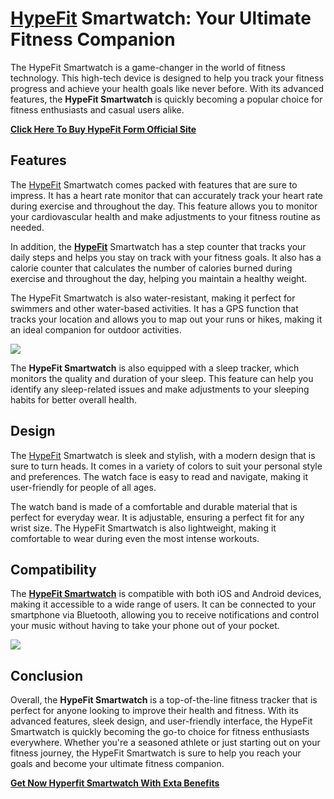 [HypeFit](https://lookerstudio.google.com/reporting/f124c071-9882-4e14-ad5e-97f5802f46c3/page/M7bND) Smartwatch: Your Ultimate Fitness Companion
================================================================================================================================================

The HypeFit Smartwatch is a game-changer in the world of fitness technology. This high-tech device is designed to help you track your fitness progress and achieve your health goals like never before. With its advanced features, the **HypeFit Smartwatch** is quickly becoming a popular choice for fitness enthusiasts and casual users alike.

**[Click Here To Buy HypeFit Form Official Site](https://www.glitco.com/get-hypefit)**

Features
--------

The [HypeFit](https://hypefit-smartwatch.blogspot.com/2023/04/hypefit-smartwatch-bluetooth-calling.html) Smartwatch comes packed with features that are sure to impress. It has a heart rate monitor that can accurately track your heart rate during exercise and throughout the day. This feature allows you to monitor your cardiovascular health and make adjustments to your fitness routine as needed.

In addition, the **[HypeFit](https://www.npmjs.com/package/hypefit-smartwatch)** Smartwatch has a step counter that tracks your daily steps and helps you stay on track with your fitness goals. It also has a calorie counter that calculates the number of calories burned during exercise and throughout the day, helping you maintain a healthy weight.

The HypeFit Smartwatch is also water-resistant, making it perfect for swimmers and other water-based activities. It has a GPS function that tracks your location and allows you to map out your runs or hikes, making it an ideal companion for outdoor activities.

[![](https://blogger.googleusercontent.com/img/b/R29vZ2xl/AVvXsEg4eYOUnS__xWFdOOD6XUlZJ2Thy3H0zraFv2lhLzqfO4Rn_CHbwT8okX_hVDATLLn3YtCDjVOefqV_zauRxAbfNmfEfdGe591ud_9arTbCGf5YW9Vq7h_q1A_3TVex0KBWefMIEy2OHJvtb8CATbgwDN0IfKDi0Kt9ePJZYOusCRzjIAhUAZNlbPG0/w640-h254/Screenshot%20(636).png)](https://www.glitco.com/get-hypefit)

The **HypeFit Smartwatch** is also equipped with a sleep tracker, which monitors the quality and duration of your sleep. This feature can help you identify any sleep-related issues and make adjustments to your sleeping habits for better overall health.

Design
------

The [HypeFit](https://sites.google.com/view/hypefit-smartwatch/home) Smartwatch is sleek and stylish, with a modern design that is sure to turn heads. It comes in a variety of colors to suit your personal style and preferences. The watch face is easy to read and navigate, making it user-friendly for people of all ages.

The watch band is made of a comfortable and durable material that is perfect for everyday wear. It is adjustable, ensuring a perfect fit for any wrist size. The HypeFit Smartwatch is also lightweight, making it comfortable to wear during even the most intense workouts.

Compatibility
-------------

The [**HypeFit Smartwatch**](https://groups.google.com/g/hypefit/c/G4JEF6mjWhU) is compatible with both iOS and Android devices, making it accessible to a wide range of users. It can be connected to your smartphone via Bluetooth, allowing you to receive notifications and control your music without having to take your phone out of your pocket.

[![](https://blogger.googleusercontent.com/img/b/R29vZ2xl/AVvXsEj6Ispu8oRkDn3eMnod-RdcBxACrr3pt6uTLiydLIdB3HEfixg4V2ieEKr36JXhc-UfER2xRZ9vIonxuE-IuhlG31M9O9Cmd7tLpXe9GmXS9ZBTRx8sqOVO4zubh-oQzU2xW3weSn5QnGv6upzHd_QV8L8pIDs5VwJPF1oMjuYbpGHKZS9mPA13BfKQ/w640-h476/Screenshot%20(635).png)](https://www.glitco.com/get-hypefit)

Conclusion
----------

Overall, the **HypeFit Smartwatch** is a top-of-the-line fitness tracker that is perfect for anyone looking to improve their health and fitness. With its advanced features, sleek design, and user-friendly interface, the HypeFit Smartwatch is quickly becoming the go-to choice for fitness enthusiasts everywhere. Whether you're a seasoned athlete or just starting out on your fitness journey, the HypeFit Smartwatch is sure to help you reach your goals and become your ultimate fitness companion.

**[Get Now Hyperfit Smartwatch With Exta Benefits](https://www.glitco.com/get-hypefit)**
